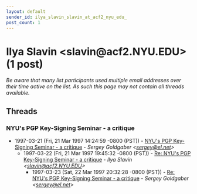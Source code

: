 ```yaml
---
layout: default
sender_id: ilya_slavin_slavin_at_acf2_nyu_edu_
post_count: 1
---
```


# Ilya Slavin <slavin<span>@</span>acf2.NYU.EDU> (1 post)

_Be aware that many list participants used multiple email addresses over their time active on the list. As such this page may not contain all threads available._

## Threads

### NYU's PGP Key-Signing Seminar - a critique
+ 1997-03-21 (Fri, 21 Mar 1997 14:24:59 -0800 (PST)) - [NYU's PGP Key-Signing Seminar - a critique](/archive/1997/03/9b92afc76a970abcfaec02a0b1bc5408711313f7626c05d0258d440fe69d5912) - _Sergey Goldgaber \<sergey@el.net\>_
  + 1997-03-22 (Fri, 21 Mar 1997 19:45:32 -0800 (PST)) - [Re: NYU's PGP Key-Signing Seminar - a critique](/archive/1997/03/602c8f9df96685a15f7b3801fe5020c6c41033e995c2deced312b1408cfcfc10) - _Ilya Slavin \<slavin@acf2.NYU.EDU\>_
    + 1997-03-23 (Sat, 22 Mar 1997 20:32:28 -0800 (PST)) - [Re: NYU's PGP Key-Signing Seminar - a critique](/archive/1997/03/ebf4cfeee11b4a4b947430a4b810656a4cb2e5699631a549452547fba6b21f60) - _Sergey Goldgaber \<sergey@el.net\>_

